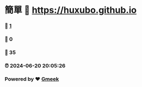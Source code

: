 # 簡單 :link: https://huxubo.github.io 
### :page_facing_up: [1](https://huxubo.github.io/tag.html) 
### :speech_balloon: 0 
### :hibiscus: 35 
### :alarm_clock: 2024-06-20 20:05:26 
### Powered by :heart: [Gmeek](https://github.com/Meekdai/Gmeek)
